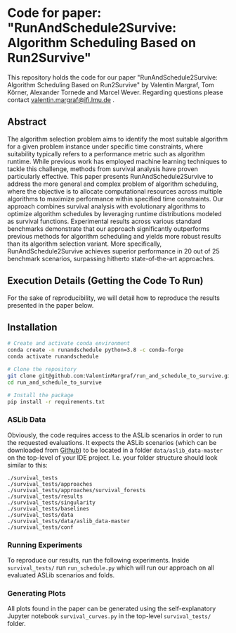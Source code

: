 # Code for paper: "RunAndSchedule2Survive: Algorithm Scheduling Based on Run2Survive"

This repository holds the code for our paper "RunAndSchedule2Survive: Algorithm Scheduling Based on Run2Survive" by Valentin Margraf, Tom Körner, Alexander Tornede and Marcel Wever. Regarding questions please contact valentin.margraf@ifi.lmu.de .



## Abstract
The algorithm selection problem aims to identify the most suitable algorithm for a given problem instance under specific time
constraints, where suitability typically refers to a performance metric such as algorithm runtime. While previous work has employed
machine learning techniques to tackle this challenge, methods from survival analysis have proven particularly effective. This paper
presents RunAndSchedule2Survive to address the more general and complex problem of algorithm scheduling, where the objective
is to allocate computational resources across multiple algorithms to maximize performance within specified time constraints. Our
approach combines survival analysis with evolutionary algorithms to optimize algorithm schedules by leveraging runtime distributions
modeled as survival functions. Experimental results across various standard benchmarks demonstrate that our approach significantly
outperforms previous methods for algorithm scheduling and yields more robust results than its algorithm selection variant. More
specifically, RunAndSchedule2Survive achieves superior performance in 20 out of 25 benchmark scenarios, surpassing hitherto
state-of-the-art approaches.

## Execution Details (Getting the Code To Run)
For the sake of reproducibility, we will detail how to reproduce the results presented in the paper below.



## Installation

```bash
# Create and activate conda environment
conda create -n runandschedule python=3.8 -c conda-forge
conda activate runandschedule

# Clone the repository
git clone git@github.com:ValentinMargraf/run_and_schedule_to_survive.git
cd run_and_schedule_to_survive

# Install the package
pip install -r requirements.txt
```



### ASLib Data
Obviously, the code requires access to the ASLib scenarios in order to run the requested evaluations. It expects the ASLib scenarios (which can be downloaded from [Github](https://github.com/coseal/aslib_data)) to be located in a folder `data/aslib_data-master` on the top-level of your IDE project. I.e. your folder structure should look similar to this:
```
./survival_tests
./survival_tests/approaches
./survival_tests/approaches/survival_forests
./survival_tests/results
./survival_tests/singularity
./survival_tests/baselines
./survival_tests/data
./survival_tests/data/aslib_data-master
./survival_tests/conf
```


### Running Experiments
To reproduce our results, run the following experiments. Inside `survival_tests/` run `run_schedule.py` which will run our approach on all evaluated ASLib scenarios and folds.


### Generating Plots
All plots found in the paper can be generated using the self-explanatory Jupyter notebook `survival_curves.py` in the top-level `survival_tests/` folder.
